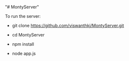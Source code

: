 "# MontyServer" 

To run the server:

- git clone https://github.com/viswanthkj/MontyServer.git

- cd MontyServer

- npm install 

- node app.js
